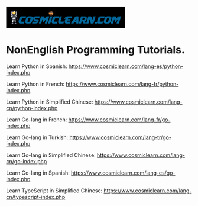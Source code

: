 ![Alt text](logo.png?raw=true "Title")

# NonEnglish Programming Tutorials.
Learn Python in Spanish: 
https://www.cosmiclearn.com/lang-es/python-index.php

Learn Python in French:
https://www.cosmiclearn.com/lang-fr/python-index.php

Learn Python in Simplified Chinese:
https://www.cosmiclearn.com/lang-cn/python-index.php

Learn Go-lang in French:
https://www.cosmiclearn.com/lang-fr/go-index.php

Learn Go-lang in Turkish:
https://www.cosmiclearn.com/lang-tr/go-index.php

Learn Go-lang in Simplified Chinese:
https://www.cosmiclearn.com/lang-cn/go-index.php

Learn Go-lang in Spanish:
https://www.cosmiclearn.com/lang-es/go-index.php

Learn TypeScript in Simplified Chinese:
https://www.cosmiclearn.com/lang-cn/typescript-index.php
